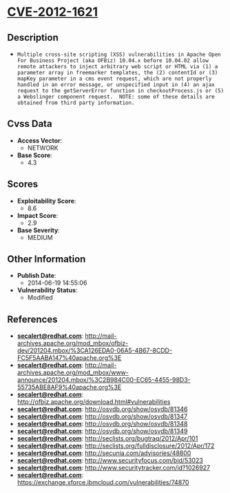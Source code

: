 
# [CVE-2012-1621](https://cve.mitre.org/cgi-bin/cvename.cgi?name=CVE-2012-1621)

## Description

- `Multiple cross-site scripting (XSS) vulnerabilities in Apache Open For Business Project (aka OFBiz) 10.04.x before 10.04.02 allow remote attackers to inject arbitrary web script or HTML via (1) a parameter array in freemarker templates, the (2) contentId or (3) mapKey parameter in a cms event request, which are not properly handled in an error message, or unspecified input in (4) an ajax request to the getServerError function in checkoutProcess.js or (5) a Webslinger component request.  NOTE: some of these details are obtained from third party information.`

## Cvss Data

- **Access Vector**:
  - NETWORK
- **Base Score**:
  - 4.3

## Scores

- **Exploitability Score**:
  - 8.6
- **Impact Score**:
  - 2.9
- **Base Severity**:
  - MEDIUM

## Other Information

- **Publish Date**:
  - 2014-06-19 14:55:06
- **Vulnerability Status**:
  - Modified

## References

- **secalert@redhat.com**: http://mail-archives.apache.org/mod_mbox/ofbiz-dev/201204.mbox/%3CA126EDA0-06A5-4B67-8CDD-FC5F5AABA147%40apache.org%3E
- **secalert@redhat.com**: http://mail-archives.apache.org/mod_mbox/www-announce/201204.mbox/%3C2B984C00-EC65-4455-98D3-55735ABE8AF9%40apache.org%3E
- **secalert@redhat.com**: http://ofbiz.apache.org/download.html#vulnerabilities
- **secalert@redhat.com**: http://osvdb.org/show/osvdb/81346
- **secalert@redhat.com**: http://osvdb.org/show/osvdb/81347
- **secalert@redhat.com**: http://osvdb.org/show/osvdb/81348
- **secalert@redhat.com**: http://osvdb.org/show/osvdb/81349
- **secalert@redhat.com**: http://seclists.org/bugtraq/2012/Apr/101
- **secalert@redhat.com**: http://seclists.org/fulldisclosure/2012/Apr/172
- **secalert@redhat.com**: http://secunia.com/advisories/48800
- **secalert@redhat.com**: http://www.securityfocus.com/bid/53023
- **secalert@redhat.com**: http://www.securitytracker.com/id?1026927
- **secalert@redhat.com**: https://exchange.xforce.ibmcloud.com/vulnerabilities/74870
